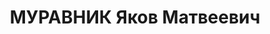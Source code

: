 ---
title: МУРАВНИК Яков Матвеевич
description: "[1895 - .1937] \n  Еврей. \n  Учился 1 год в сельском 2-классном училище,\
  \ не закончил. \n  Член Компартии с августа 1912. \n  С 1905 – работал по найму:\
  \ 5 лет в промышленности и 9 лет на \"прочих работах\". Из них – семь лет чернорабочим-формовщиком.\
  \ \n  В 1917-18 – председатель солдатского комитета 33-го Заамурского корпуса. \n\
  \  В 1918-19 – военный комиссар дивизии в 10 армии РККА. \n  В 1919-21 – ответ.\
  \ секретарь Николаевского, Кременчугского губкомов ВКП(б). \n  В 1921-22 – инструктор\
  \ ЦК ВКП(б). \n  В 1922-23 – ответ. секретарь Таганрогского окружкома ВКП(б). \n\
  \  В 1923-24 – зав. организационным отделом Донецкого губкома ВКП(б). \n  В 1924-25\
  \ – секретарь Сибирского промышленного райкома ВКП(б). \n  В 1925-26 – 1-й секретарь\
  \ Ачинского окружкома ВКП(б). \n  С конца 1926 - зав. организационным отделом Актюбинского\
  \ губкома ВКП(б). \n  С января 1928 – ответственный инструктор Казахстанского краевого\
  \ комитета ВКП(б). \n  В ?-апреле 1929 – 1-й секретарь Гурьевского окружкома ВКП(б).\
  \ \n  В апреле 1929 г. Бюро Казкрайкома ВКП(б) рекомендован на учебу на Курсы марксизма\
  \ при ЦК ВКП(б). 10 сентября 1929 Бюро Казкрайкома на основании решения Президиума\
  \ КК от 4 сентября 1929 сообщило ЦК ВКП(б) о нецелесообразности его принятия на\
  \ учебу."
---